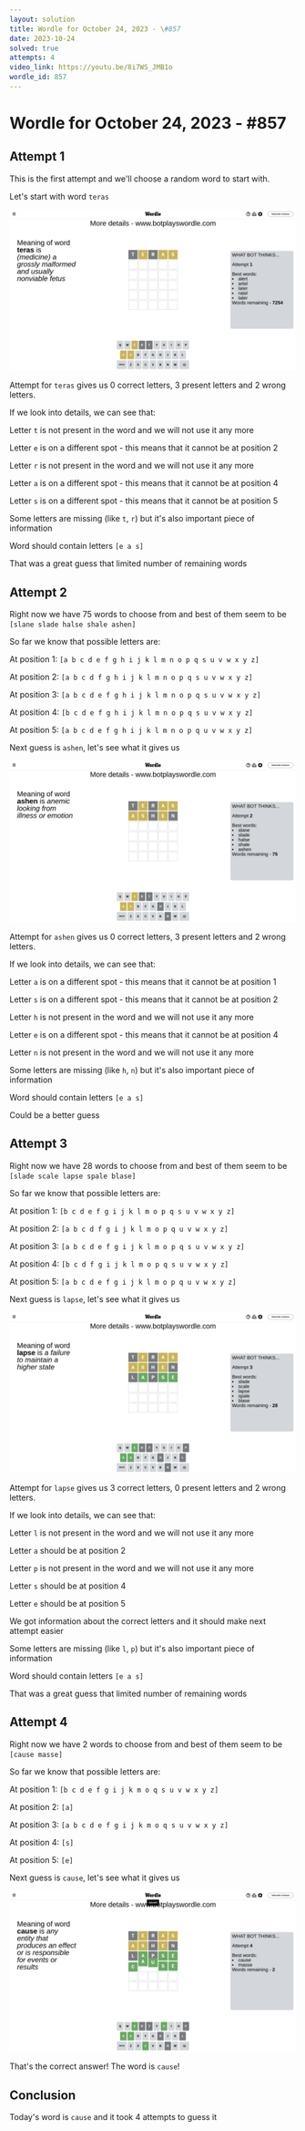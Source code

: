 ```yaml
---
layout: solution
title: Wordle for October 24, 2023 - \#857
date: 2023-10-24
solved: true
attempts: 4
video_link: https://youtu.be/8i7WS_JMB1o
wordle_id: 857
---
```


# Wordle for October 24, 2023 - \#857

## Attempt 1

This is the first attempt and we'll choose a random word to start with.

Let's start with word `teras`

![Attempt 1](2023-10-24/attempt-1.png)

Attempt for `teras` gives us 0 correct letters, 3 present letters and 2 wrong letters.

If we look into details, we can see that:

Letter `t` is not present in the word and we will not use it any more

Letter `e` is on a different spot - this means that it cannot be at position 2

Letter `r` is not present in the word and we will not use it any more

Letter `a` is on a different spot - this means that it cannot be at position 4

Letter `s` is on a different spot - this means that it cannot be at position 5

Some letters are missing (like `t`, `r`) but it's also important piece of information

Word should contain letters `[e a s]`

That was a great guess that limited number of remaining words



## Attempt 2

Right now we have 75 words to choose from and best of them seem to be `[slane slade halse shale ashen]`

So far we know that possible letters are:

At position 1: `[a b c d e f g h i j k l m n o p q s u v w x y z]`

At position 2: `[a b c d f g h i j k l m n o p q s u v w x y z]`

At position 3: `[a b c d e f g h i j k l m n o p q s u v w x y z]`

At position 4: `[b c d e f g h i j k l m n o p q s u v w x y z]`

At position 5: `[a b c d e f g h i j k l m n o p q u v w x y z]`

Next guess is `ashen`, let's see what it gives us

![Attempt 2](2023-10-24/attempt-2.png)

Attempt for `ashen` gives us 0 correct letters, 3 present letters and 2 wrong letters.

If we look into details, we can see that:

Letter `a` is on a different spot - this means that it cannot be at position 1

Letter `s` is on a different spot - this means that it cannot be at position 2

Letter `h` is not present in the word and we will not use it any more

Letter `e` is on a different spot - this means that it cannot be at position 4

Letter `n` is not present in the word and we will not use it any more

Some letters are missing (like `h`, `n`) but it's also important piece of information

Word should contain letters `[e a s]`

Could be a better guess



## Attempt 3

Right now we have 28 words to choose from and best of them seem to be `[slade scale lapse spale blase]`

So far we know that possible letters are:

At position 1: `[b c d e f g i j k l m o p q s u v w x y z]`

At position 2: `[a b c d f g i j k l m o p q u v w x y z]`

At position 3: `[a b c d e f g i j k l m o p q s u v w x y z]`

At position 4: `[b c d f g i j k l m o p q s u v w x y z]`

At position 5: `[a b c d e f g i j k l m o p q u v w x y z]`

Next guess is `lapse`, let's see what it gives us

![Attempt 3](2023-10-24/attempt-3.png)

Attempt for `lapse` gives us 3 correct letters, 0 present letters and 2 wrong letters.

If we look into details, we can see that:

Letter `l` is not present in the word and we will not use it any more

Letter `a` should be at position 2

Letter `p` is not present in the word and we will not use it any more

Letter `s` should be at position 4

Letter `e` should be at position 5

We got information about the correct letters and it should make next attempt easier

Some letters are missing (like `l`, `p`) but it's also important piece of information

Word should contain letters `[e a s]`

That was a great guess that limited number of remaining words



## Attempt 4

Right now we have 2 words to choose from and best of them seem to be `[cause masse]`

So far we know that possible letters are:

At position 1: `[b c d e f g i j k m o q s u v w x y z]`

At position 2: `[a]`

At position 3: `[a b c d e f g i j k m o q s u v w x y z]`

At position 4: `[s]`

At position 5: `[e]`

Next guess is `cause`, let's see what it gives us

![Attempt 4](2023-10-24/attempt-4.png)

That's the correct answer! The word is `cause`!

## Conclusion

Today's word is `cause` and it took 4 attempts to guess it

